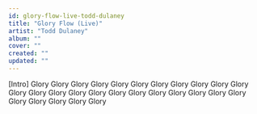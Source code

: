```yaml
---
id: glory-flow-live-todd-dulaney
title: "Glory Flow (Live)"
artist: "Todd Dulaney"
album: ""
cover: ""
created: ""
updated: ""
---
```


[Intro]
Glory
Glory
Glory
Glory
Glory
Glory
Glory
Glory
Glory
Glory
Glory
Glory
Glory
Glory
Glory
Glory
Glory
Glory
Glory
Glory
Glory
Glory
Glory
Glory
Glory
Glory
Glory
Glory